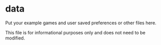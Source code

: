# data

Put your example games and user saved preferences or other files here.

This file is for informational purposes only and does not need to be modified.
